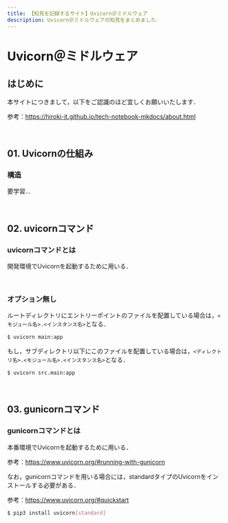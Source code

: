 ```yaml
---
title: 【知見を記録するサイト】Uvicorn＠ミドルウェア
description: Uvicorn＠ミドルウェアの知見をまとめました．
---
```


# Uvicorn＠ミドルウェア

## はじめに

本サイトにつきまして，以下をご認識のほど宜しくお願いいたします．

参考：https://hiroki-it.github.io/tech-notebook-mkdocs/about.html

<br>

## 01. Uvicornの仕組み

### 構造

要学習...

<br>

## 02. uvicornコマンド

### uvicornコマンドとは

開発環境でUvicornを起動するために用いる．

<br>

### オプション無し

ルートディレクトリにエントリーポイントのファイルを配置している場合は，```<モジュール名>.<インスタンス名>```となる．

```bash
$ uvicorn main:app
```

もし，サブディレクトリ以下にこのファイルを配置している場合は，```<ディレクトリ名>.<モジュール名>.<インスタンス名>```となる．

```bash
$ uvicorn src.main:app
```

<br>

## 03. gunicornコマンド

### gunicornコマンドとは

本番環境でUvicornを起動するために用いる．

参考：https://www.uvicorn.org/#running-with-gunicorn

なお，gunicornコマンドを用いる場合には，standardタイプのUvicornをインストールする必要がある．

参考：https://www.uvicorn.org/#quickstart

```bash
$ pip3 install uvicorn[standard]
```

